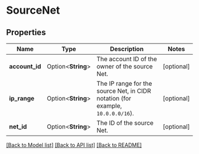 # SourceNet

## Properties

Name | Type | Description | Notes
------------ | ------------- | ------------- | -------------
**account_id** | Option<**String**> | The account ID of the owner of the source Net. | [optional]
**ip_range** | Option<**String**> | The IP range for the source Net, in CIDR notation (for example, `10.0.0.0/16`). | [optional]
**net_id** | Option<**String**> | The ID of the source Net. | [optional]

[[Back to Model list]](../README.md#documentation-for-models) [[Back to API list]](../README.md#documentation-for-api-endpoints) [[Back to README]](../README.md)


